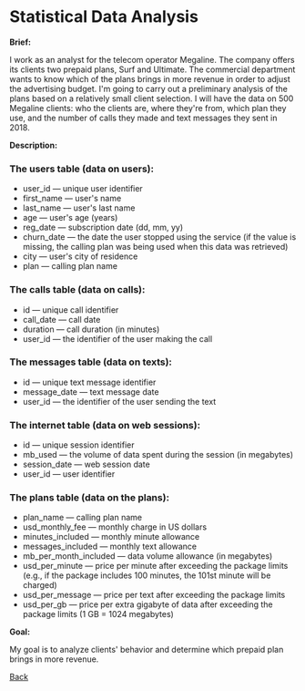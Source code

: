 # Statistical Data Analysis

**Brief:**

I work as an analyst for the telecom operator Megaline. The company offers its clients two prepaid plans, Surf and Ultimate. The commercial department wants to know which of the plans brings in more revenue in order to adjust the advertising budget.
I'm going to carry out a preliminary analysis of the plans based on a relatively small client selection. I will have the data on 500 Megaline clients: who the clients are, where they're from, which plan they use, and the number of calls they made and text messages they sent in 2018.

**Description:**

### The users table (data on users):
* user_id — unique user identifier
* first_name — user's name
* last_name — user's last name
* age — user's age (years)
* reg_date — subscription date (dd, mm, yy)
* churn_date — the date the user stopped using the service (if the value is missing, the calling plan was being used when this data was retrieved)
* city — user's city of residence
* plan — calling plan name
### The calls table (data on calls):
* id — unique call identifier
* call_date — call date
* duration — call duration (in minutes)
* user_id — the identifier of the user making the call
### The messages table (data on texts):
* id — unique text message identifier
* message_date — text message date
* user_id — the identifier of the user sending the text
### The internet table (data on web sessions):
* id — unique session identifier
* mb_used — the volume of data spent during the session (in megabytes)
* session_date — web session date
* user_id — user identifier
### The plans table (data on the plans):
* plan_name — calling plan name
* usd_monthly_fee — monthly charge in US dollars
* minutes_included — monthly minute allowance
* messages_included — monthly text allowance
* mb_per_month_included — data volume allowance (in megabytes)
* usd_per_minute — price per minute after exceeding the package limits (e.g., if the package includes 100 minutes, the 101st minute will be charged)
* usd_per_message — price per text after exceeding the package limits
* usd_per_gb — price per extra gigabyte of data after exceeding the package limits (1 GB = 1024 megabytes)

**Goal:**

My goal is to analyze clients' behavior and determine which prepaid plan brings in more revenue.

[Back](https://github.com/idangold1212/Portfolio)

